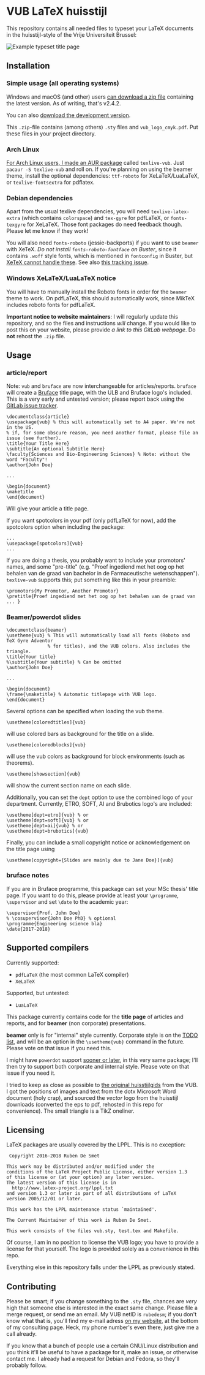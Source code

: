 VUB LaTeX huisstijl
===================

This repository contains all needed files to typeset your LaTeX
documents in the huisstijl-style of the Vrije Universiteit Brussel:

![Example typeset title page](http://i.imgur.com/hDvfwVj.png)

Installation
------------

### Simple usage (all operating systems)

Windows and macOS (and other) users [can download a zip file](https://gitlab.com/rubdos/texlive-vub/repository/archive.zip?ref=v2.4.2)
containing the latest version. As of writing, that's v2.4.2.

You can also [download the development version](https://gitlab.com/rubdos/texlive-vub/repository/archive.zip?ref=master).

This `.zip`-file contains (among others) `.sty` files and `vub_logo_cmyk.pdf`.
Put these files in your project directory.

### Arch Linux

[For Arch Linux users, I made an AUR package](https://aur.archlinux.org/packages/texlive-vub/)
called `texlive-vub`. Just `pacaur -S texlive-vub` and roll on.
If you're planning on using the beamer theme, install the optional dependencies:
`ttf-roboto` for XeLaTeX/LuaLaTeX, or `texlive-fontsextra` for pdflatex.

### Debian dependencies

Apart from the usual texlive dependencies, you will need `texlive-latex-extra`
(which contains `colorspace`) and `tex-gyre` for pdfLaTeX, or `fonts-texgyre` for XeLaTeX.
Those font packages do need feedback though. Please let me know if they work!

You will also need `fonts-roboto` (jessie-backports) if you want to use `beamer` with XeTeX.
*Do not install `fonts-roboto-fontface` on Buster*, since it contains `.woff` style fonts,
which is mentioned in `fontconfig` in Buster, but [XeTeX cannot handle these](https://sourceforge.net/p/xetex/bugs/139/).
See also [this tracking issue](https://gitlab.com/rubdos/texlive-vub/issues/30).

### Windows XeLaTeX/LuaLaTeX notice

You will have to manually install the Roboto fonts in order for the `beamer` theme to work.
On pdfLaTeX, this should automatically work, since MikTeX includes roboto fonts for pdfLaTeX.

**Important notice to website maintainers**:
I will regularly update this repository,
and so the files and instructions *will* change.
If you would like to post this on your website,
please provide *a link to this GitLab webpage*. Do **not** rehost the `.zip` file.

Usage
-----

### article/report

Note: `vub` and `bruface` are now interchangeable for articles/reports.
`bruface` will create a [Bruface](http://bruface.eu/) title page, with the ULB and Bruface logo's included.
This is a very early and untested version; please report back using the [GitLab issue tracker](https://gitlab.com/rubdos/texlive-vub/issues).

```
\documentclass{article}
\usepackage{vub} % this will automatically set to A4 paper. We're not in the US.
% if, for some obscure reason, you need another format, please file an issue (see further).
\title{Your Title Here}
\subtitle{An optional Subtitle Here}
\faculty{Sciences and Bio-Engineering Sciences} % Note: without the word "Faculty"!
\author{John Doe}

...

\begin{document}
\maketitle
\end{document}
```

Will give your article a title page.

If you want spotcolors in your pdf (only pdfLaTeX for now), add the spotcolors option
when including the package:

```
...
\usepackage[spotcolors]{vub}
...
```

If you are doing a thesis, you probably want to include your promotors' names, and some "pre-title"
(e.g. "Proef ingediend met het oog op het behalen van de graad van bachelor in de
 Farmaceutische wetenschappen").
`texlive-vub` supports this; put something like this in your preamble:

```
\promotors{My Promotor, Another Promotor}
\pretitle{Proef ingediend met het oog op het behalen van de graad van ... }
```

### Beamer/powerdot slides

```
\documentclass{beamer}
\usetheme{vub} % This will automatically load all fonts (Roboto and TeX Gyre Adventor
               % for titles), and the VUB colors. Also includes the triangle.
\title{Your title}
%\subtitle{Your subtitle} % Can be omitted
\author{John Doe}

...

\begin{document}
\frame{\maketitle} % Automatic titlepage with VUB logo.
\end{document}
```

Several options can be specified when loading the vub theme.

```
\usetheme[coloredtitles]{vub}
```

will use colored bars as background for the title on a slide.

```
\usetheme[coloredblocks]{vub}
```

will use the vub colors as background for block environments (such as theorems).

```
\usetheme[showsection]{vub}
```

will show the current section name on each slide.

Additionally, you can set the `dept` option to use the combined logo of your department.
Currently, ETRO, SOFT, AI and Brubotics logo's are included:

```
\usetheme[dept=etro]{vub} % or
\usetheme[dept=soft]{vub} % or
\usetheme[dept=ai]{vub} % or
\usetheme[dept=brubotics]{vub}
```


Finally, you can include a small copyright notice or acknowledgement on the title page using 

```
\usetheme[copyright={Slides are mainly due to Jane Doe}]{vub}
```


### bruface notes

If you are in Bruface programme, this package can set your MSc thesis' title page.
If you want to do this, please provide at least your `\programme`, `\supervisor` and set `\date` to the academic year:

```
\supervisor{Prof. John Doe}
% \cosupervisor{John Doe PhD} % optional
\programme{Engineering science bla}
\date{2017-2018}
```

Supported compilers
-------------------

Currently supported:

- `pdfLaTeX` (the most common LaTeX compiler)
- `XeLaTeX`

Supported, but untested:

- `LuaLaTeX`

This package currently contains code for the **title page** of articles and reports,
and for **beamer** (non corporate) presentations.

**beamer** only is for "internal" style currently.
Corporate style is on the [TODO list](https://gitlab.com/rubdos/texlive-vub/issues/6),
and will be an option in the `\usetheme{vub}` command in the future.
Please vote on that issue if you need this.

I might have `powerdot` support [sooner or later](https://gitlab.com/rubdos/texlive-vub/issues/7),
in this very same package; I'll then try to support both corporate and internal style.
Please vote on that issue if you need it.

I tried to keep as close as possible to [the original huisstijlgids](http://huisstijl.vub.ac.be/)
from the VUB.
I got the positions of images and text from the dotx Microsoft Word document (holy crap),
and sourced the *vector* logo from the huisstijl downloads (converted the eps to pdf,
rehosted in this repo for convenience).
The small triangle is a TikZ oneliner.

Licensing
---------

LaTeX packages are usually covered by the LPPL. This is no exception:

     Copyright 2016-2018 Ruben De Smet

    This work may be distributed and/or modified under the
    conditions of the LaTeX Project Public License, either version 1.3
    of this license or (at your option) any later version.
    The latest version of this license is in
      http://www.latex-project.org/lppl.txt
    and version 1.3 or later is part of all distributions of LaTeX
    version 2005/12/01 or later.

    This work has the LPPL maintenance status `maintained'.

    The Current Maintainer of this work is Ruben De Smet.

    This work consists of the files vub.sty, test.tex and Makefile.


Of course, I am in no position to license the VUB logo; you have to provide a
license for that yourself. The logo is provided solely as a convenience in this repo.

Everything else in this repository falls under the LPPL as previously stated.

Contributing
------------

Please be smart; if you change something to the `.sty` file, chances are _very_ high
that someone else is interested in the exact same change.
Please file a merge request, or send me an email.
My VUB netID is `rubedesm`; if you don't know what that is, you'll find my e-mail adress
[on my website](https://www.rubdos.be/consulting/), at the bottom of my consulting page.
Heck, my phone number's even there, just give me a call already.

If you know that a bunch of people use a certain GNU/Linux distribution and you think
it'll be useful to have a package for it, make an issue, or otherwise contact me. I already
had a request for Debian and Fedora, so they'll probably follow.
